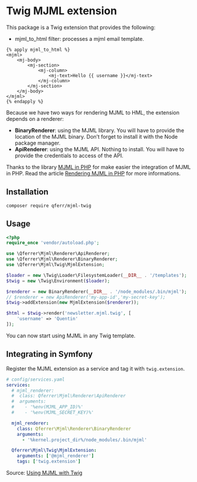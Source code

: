 Twig MJML extension
===================

This package is a Twig extension that provides the following:
* mjml_to_html filter: processes a mjml email template.

```twig
{% apply mjml_to_html %}
<mjml>
    <mj-body>
        <mj-section>
            <mj-column>
                <mj-text>Hello {{ username }}</mj-text>
            </mj-column>
        </mj-section>
    </mj-body>
</mjml>
{% endapply %}
```

Because we have two ways for rendering MJML to HML, the extension depends on a renderer:
* **BinaryRenderer**: using the MJML library. You will have to provide the location of the MJML binary. Don’t forget to install it with the Node package manager.
* **ApiRenderer**: using the MJML API. Nothing to install. You will have to provide the credentials to access of the API.

Thanks to the library [MJML in PHP](https://github.com/qferr/mjml-php) for make easier the integration of MJML in PHP. 
Read the article [Rendering MJML in PHP](https://medium.com/@qferrer/rendering-mjml-in-php-982d703aa703?source=friends_link&sk=7c5553ae7fcfcdde889bdd3b776c90a9) for more informations.

Installation
------------

`composer require qferr/mjml-twig`

Usage
-----

```php
<?php
require_once 'vendor/autoload.php';

use \Qferrer\Mjml\Renderer\ApiRenderer;
use \Qferrer\Mjml\Renderer\BinaryRenderer;
use \Qferrer\Mjml\Twig\MjmlExtension;

$loader = new \Twig\Loader\FilesystemLoader(__DIR__ . '/templates');
$twig = new \Twig\Environment($loader);

$renderer = new BinaryRenderer(__DIR__ . '/node_modules/.bin/mjml');
// $renderer = new ApiRenderer('my-app-id','my-secret-key');
$twig->addExtension(new MjmlExtension($renderer));

$html = $twig->render('newsletter.mjml.twig', [
    'username' => 'Quentin'
]);
```

You can now start using MJML in any Twig template.

Integrating in Symfony
----------------------
Register the MJML extension as a service and tag it with `twig.extension`.

```yaml
# config/services.yaml
services:
  # mjml_renderer:
  #  class: Qferrer\Mjml\Renderer\ApiRenderer
  #  arguments:
  #    - '%env(MJML_APP_ID)%'
  #    - '%env(MJML_SECRET_KEY)%'

  mjml_renderer:
    class: Qferrer\Mjml\Renderer\BinaryRenderer
    arguments:
      - '%kernel.project_dir%/node_modules/.bin/mjml'

  Qferrer\Mjml\Twig\MjmlExtension:
    arguments: ['@mjml_renderer']
    tags: ['twig.extension']
```

Source: [Using MJML with Twig](https://medium.com/@qferrer/using-mjml-with-twig-cccea9af0086?source=friends_link&sk=0271c98a6225ff216cec5faefd6d7267)
